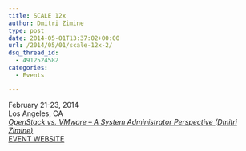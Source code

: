 ```yaml
---
title: SCALE 12x
author: Dmitri Zimine
type: post
date: 2014-05-01T13:37:02+00:00
url: /2014/05/01/scale-12x-2/
dsq_thread_id:
  - 4912524582
categories:
  - Events

---
```

February 21-23, 2014  
Los Angeles, CA  
_<a href="http://www.slideshare.net/StackStorm/scale-12x-openstack-vs-vmware-a-system" target="_blank">OpenStack vs. VMware &#8211; A System Administrator Perspective (Dmitri Zimine)</a>_  
<a href="https://www.socallinuxexpo.org/scale12x" target="_blank">EVENT WEBSITE</a>